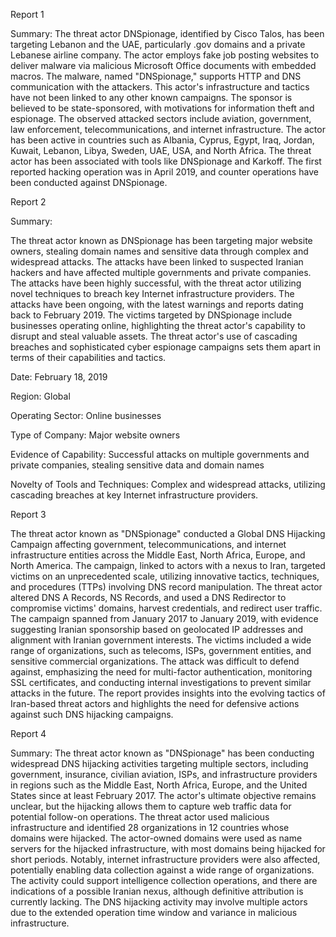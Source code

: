 
Report 1

Summary:
The threat actor DNSpionage, identified by Cisco Talos, has been targeting Lebanon and the UAE, particularly .gov domains and a private Lebanese airline company. The actor employs fake job posting websites to deliver malware via malicious Microsoft Office documents with embedded macros. The malware, named "DNSpionage," supports HTTP and DNS communication with the attackers. This actor's infrastructure and tactics have not been linked to any other known campaigns. The sponsor is believed to be state-sponsored, with motivations for information theft and espionage. The observed attacked sectors include aviation, government, law enforcement, telecommunications, and internet infrastructure. The actor has been active in countries such as Albania, Cyprus, Egypt, Iraq, Jordan, Kuwait, Lebanon, Libya, Sweden, UAE, USA, and North Africa. The threat actor has been associated with tools like DNSpionage and Karkoff. The first reported hacking operation was in April 2019, and counter operations have been conducted against DNSpionage.





Report 2

Summary:

The threat actor known as DNSpionage has been targeting major website owners, stealing domain names and sensitive data through complex and widespread attacks. The attacks have been linked to suspected Iranian hackers and have affected multiple governments and private companies. The attacks have been highly successful, with the threat actor utilizing novel techniques to breach key Internet infrastructure providers. The attacks have been ongoing, with the latest warnings and reports dating back to February 2019. The victims targeted by DNSpionage include businesses operating online, highlighting the threat actor's capability to disrupt and steal valuable assets. The threat actor's use of cascading breaches and sophisticated cyber espionage campaigns sets them apart in terms of their capabilities and tactics. 

Date: February 18, 2019

Region: Global

Operating Sector: Online businesses

Type of Company: Major website owners

Evidence of Capability: Successful attacks on multiple governments and private companies, stealing sensitive data and domain names

Novelty of Tools and Techniques: Complex and widespread attacks, utilizing cascading breaches at key Internet infrastructure providers.





Report 3

The threat actor known as "DNSpionage" conducted a Global DNS Hijacking Campaign affecting government, telecommunications, and internet infrastructure entities across the Middle East, North Africa, Europe, and North America. The campaign, linked to actors with a nexus to Iran, targeted victims on an unprecedented scale, utilizing innovative tactics, techniques, and procedures (TTPs) involving DNS record manipulation. The threat actor altered DNS A Records, NS Records, and used a DNS Redirector to compromise victims' domains, harvest credentials, and redirect user traffic. The campaign spanned from January 2017 to January 2019, with evidence suggesting Iranian sponsorship based on geolocated IP addresses and alignment with Iranian government interests. The victims included a wide range of organizations, such as telecoms, ISPs, government entities, and sensitive commercial organizations. The attack was difficult to defend against, emphasizing the need for multi-factor authentication, monitoring SSL certificates, and conducting internal investigations to prevent similar attacks in the future. The report provides insights into the evolving tactics of Iran-based threat actors and highlights the need for defensive actions against such DNS hijacking campaigns.





Report 4

Summary:
The threat actor known as "DNSpionage" has been conducting widespread DNS hijacking activities targeting multiple sectors, including government, insurance, civilian aviation, ISPs, and infrastructure providers in regions such as the Middle East, North Africa, Europe, and the United States since at least February 2017. The actor's ultimate objective remains unclear, but the hijacking allows them to capture web traffic data for potential follow-on operations. The threat actor used malicious infrastructure and identified 28 organizations in 12 countries whose domains were hijacked. The actor-owned domains were used as name servers for the hijacked infrastructure, with most domains being hijacked for short periods. Notably, internet infrastructure providers were also affected, potentially enabling data collection against a wide range of organizations. The activity could support intelligence collection operations, and there are indications of a possible Iranian nexus, although definitive attribution is currently lacking. The DNS hijacking activity may involve multiple actors due to the extended operation time window and variance in malicious infrastructure.


